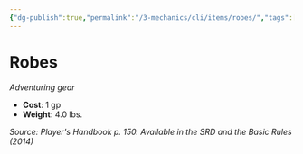 ```yaml
---
{"dg-publish":true,"permalink":"/3-mechanics/cli/items/robes/","tags":["ttrpg-cli/compendium/src/5e/phb","ttrpg-cli/item/gear/","ttrpg-cli/item/rarity/none"]}
---
```


# Robes
*Adventuring gear*  


- **Cost**: 1 gp
- **Weight**: 4.0 lbs.

*Source: Player's Handbook p. 150. Available in the <span title='Systems Reference Document (5.1)'>SRD</span> and the Basic Rules (2014)*